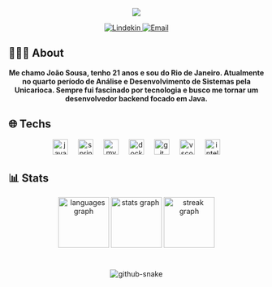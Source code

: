 <p align="center">
    <a href="https://github.com/joaopasj">
        <img  
            src="https://media0.giphy.com/media/v1.Y2lkPTc5MGI3NjExa3I3bnJwcTBja3pqaWxzcnhxcnZuemltcnh3bHVpNTRyZHNoaWF2MCZlcD12MV9pbnRlcm5hbF9naWZfYnlfaWQmY3Q9Zw/QNFhOolVeCzPQ2Mx85/giphy.gif"
        />
    </a>
<p align="center">
    <a href="https://www.linkedin.com/in/joão-sousa-542733228/">
        <img 
            alt="Lindekin" 
            title="Conheça meu Linkedin" 
            src="https://img.shields.io/static/v1?message=LinkedIn&logo=linkedin&label=&color=0077B5&logoColor=white&labelColor=&style=for-the-badge"
        />
    </a>
  <a href="joao.araujo600b@gmail.com">
        <img 
            alt="Email" 
            title="Me mande um email" 
            src="https://img.shields.io/static/v1?message=Gmail&logo=gmail&label=&color=D14836&logoColor=white&labelColor=&style=for-the-badge"
        />
    </a>
</p>

###

<h2 align="left">👨🏻‍💻 About</h2>
<div align="center">
<b>
Me chamo João Sousa, tenho 21 anos e sou do Rio de Janeiro. Atualmente no quarto período de Análise e Desenvolvimento de Sistemas pela Unicarioca. Sempre fui fascinado por tecnologia e busco me tornar um desenvolvedor backend focado em Java.
</b>
  
</div>

###


<h2 align="left">🌐 Techs</h2>
<div align="center">
  <img src="https://cdn.jsdelivr.net/gh/devicons/devicon/icons/java/java-original.svg" height="30" alt="java logo"  />
  <img width="12" />
  <img src="https://cdn.jsdelivr.net/gh/devicons/devicon/icons/spring/spring-original.svg" height="30" alt="spring logo"  />
  <img width="12" />
  <img src="https://cdn.jsdelivr.net/gh/devicons/devicon/icons/mysql/mysql-original.svg" height="30" alt="mysql logo"  />
  <img width="12" />
  <img src="https://cdn.jsdelivr.net/gh/devicons/devicon/icons/docker/docker-original.svg" height="30" alt="docker logo"  />
  <img width="12" />
  <img src="https://cdn.jsdelivr.net/gh/devicons/devicon/icons/git/git-original.svg" height="30" alt="git logo"  />
  <img width="12" />
  <img src="https://cdn.jsdelivr.net/gh/devicons/devicon/icons/vscode/vscode-original.svg" height="30" alt="vscode logo"  />
  <img width="12" />
  <img src="https://cdn.jsdelivr.net/gh/devicons/devicon/icons/intellij/intellij-original.svg" height="30" alt="intellij logo"  />
</div>

###

<h2 align="left">📊 Stats</h2>
<div align="center">
  <img src="https://github-readme-stats.vercel.app/api/top-langs?username=joaopasj&locale=en&hide_title=false&layout=compact&card_width=320&langs_count=5&theme=dark&hide_border=false" height="100" alt="languages graph"  />
  <img src="https://github-readme-stats.vercel.app/api?username=joaopasj&hide_title=false&hide_rank=false&show_icons=true&include_all_commits=true&count_private=true&disable_animations=false&theme=dark&locale=en&hide_border=false" height="100" alt="stats graph"  />
  <img src="https://streak-stats.demolab.com?user=joaopasj&locale=en&mode=daily&theme=dark&hide_border=false&border_radius=5" height="100" alt="streak graph"  />
</div>

###
<div align="center">
<br clear="both">

<picture>
  <source media="(prefers-color-scheme: dark)" srcset="https://raw.githubusercontent.com/joaopasj/joaopasj/output/github-snake-dark.svg" />
  <source media="(prefers-color-scheme: light)" srcset="https://raw.githubusercontent.com/joaopasj/joaopasj/output/github-snake.svg" />
  <img alt="github-snake" src="https://raw.githubusercontent.com/joaopasj/tjoaopasj/output/github-snake.svg" />
</picture>
</div>

###
